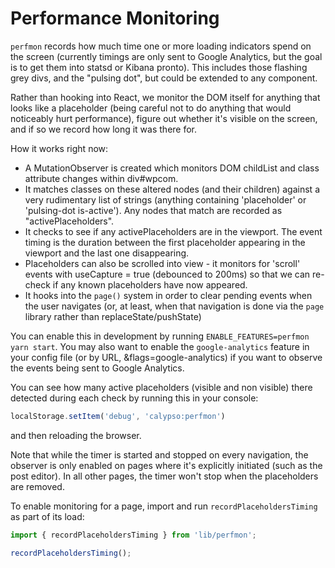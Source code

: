 Performance Monitoring
======

`perfmon` records how much time one or more loading indicators spend on the screen (currently timings are only sent to Google Analytics, but the goal is to get them into statsd or Kibana pronto). This includes those flashing grey divs, and the "pulsing dot", but could be extended to any component.

Rather than hooking into React, we monitor the DOM itself for anything that looks like a placeholder (being careful not to do anything that would noticeably hurt performance), figure out whether it's visible on the screen, and if so we record how long it was there for.

How it works right now:

- A MutationObserver is created which monitors DOM childList and class attribute changes within div#wpcom.
- It matches classes on these altered nodes (and their children) against a very rudimentary list of strings (anything containing 'placeholder' or 'pulsing-dot is-active'). Any nodes that match are recorded as "activePlaceholders".
- It checks to see if any activePlaceholders are in the viewport. The event timing is the duration between the first placeholder appearing in the viewport and the last one disappearing.
- Placeholders can also be scrolled into view - it monitors for 'scroll' events with useCapture = true (debounced to 200ms) so that we can re-check if any known placeholders have now appeared.
- It hooks into the `page()` system in order to clear pending events when the user navigates (or, at least, when that navigation is done via the `page` library rather than replaceState/pushState)

You can enable this in development by running `ENABLE_FEATURES=perfmon yarn start`. You may also want to enable the `google-analytics` feature in your config file (or by URL, &flags=google-analytics) if you want to observe the events being sent to Google Analytics.

You can see how many active placeholders (visible and non visible) there detected during each check by running this in your console:

```js
localStorage.setItem('debug', 'calypso:perfmon')
```

and then reloading the browser.

Note that while the timer is started and stopped on every navigation, the
observer is only enabled on pages where it's explicitly initiated (such as
the post editor). In all other pages, the timer won't stop when the placeholders
are removed.

To enable monitoring for a page, import and run `recordPlaceholdersTiming` as
part of its load:

```js
import { recordPlaceholdersTiming } from 'lib/perfmon';

recordPlaceholdersTiming();
```
